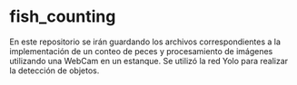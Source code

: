 # fish_counting
En este repositorio se irán guardando los archivos correspondientes a la implementación de un conteo de peces y procesamiento de imágenes utilizando una WebCam en un estanque. Se utilizó la red Yolo para realizar la detección de objetos.
